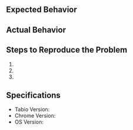 ## Expected Behavior


## Actual Behavior


## Steps to Reproduce the Problem

  1.
  1.
  1.

## Specifications

  - Tabio Version:
  - Chrome Version:
  - OS Version:
